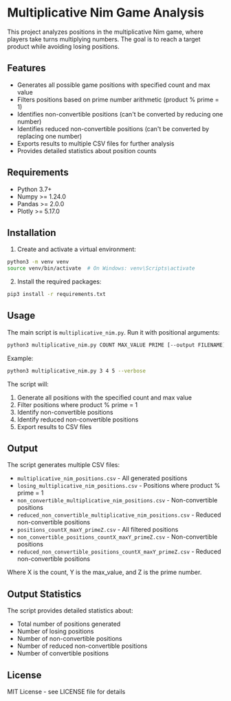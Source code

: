 # Multiplicative Nim Game Analysis

This project analyzes positions in the multiplicative Nim game, where players take turns multiplying numbers. The goal is to reach a target product while avoiding losing positions.

## Features

- Generates all possible game positions with specified count and max value
- Filters positions based on prime number arithmetic (product % prime = 1)
- Identifies non-convertible positions (can't be converted by reducing one number)
- Identifies reduced non-convertible positions (can't be converted by replacing one number)
- Exports results to multiple CSV files for further analysis
- Provides detailed statistics about position counts

## Requirements

- Python 3.7+
- Numpy >= 1.24.0
- Pandas >= 2.0.0
- Plotly >= 5.17.0

## Installation

1. Create and activate a virtual environment:
```bash
python3 -m venv venv
source venv/bin/activate  # On Windows: venv\Scripts\activate
```

2. Install the required packages:
```bash
pip3 install -r requirements.txt
```

## Usage

The main script is `multiplicative_nim.py`. Run it with positional arguments:
```bash
python3 multiplicative_nim.py COUNT MAX_VALUE PRIME [--output FILENAME] [--verbose]
```

Example:
```bash
python3 multiplicative_nim.py 3 4 5 --verbose
```

The script will:
1. Generate all positions with the specified count and max value
2. Filter positions where product % prime = 1
3. Identify non-convertible positions
4. Identify reduced non-convertible positions
5. Export results to CSV files

## Output

The script generates multiple CSV files:
- `multiplicative_nim_positions.csv` - All generated positions
- `losing_multiplicative_nim_positions.csv` - Positions where product % prime = 1
- `non_convertible_multiplicative_nim_positions.csv` - Non-convertible positions
- `reduced_non_convertible_multiplicative_nim_positions.csv` - Reduced non-convertible positions
- `positions_countX_maxY_primeZ.csv` - All filtered positions
- `non_convertible_positions_countX_maxY_primeZ.csv` - Non-convertible positions
- `reduced_non_convertible_positions_countX_maxY_primeZ.csv` - Reduced non-convertible positions

Where X is the count, Y is the max_value, and Z is the prime number.

## Output Statistics

The script provides detailed statistics about:
- Total number of positions generated
- Number of losing positions
- Number of non-convertible positions
- Number of reduced non-convertible positions
- Number of convertible positions

## License

MIT License - see LICENSE file for details
